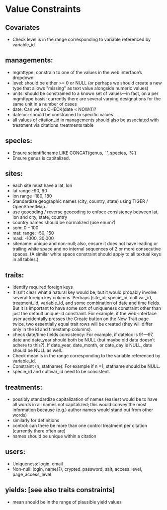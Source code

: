 # Value Constraints

## Covariates

*	Check level is in the range corresponding to variable referenced by variable_id.
	
## 	managements:

*	mgmttype: constrain to one of the values in the web interface’s dropdown
*	level: should be either >= 0 or NULL (or perhaps we should create a new type that allows "missing" as text value alongside numeric values)
*	units: should be constrained to a known set of values—in fact, on a per mgmttype basis; currently there are several varying designations for the same unit in a number of cases
*	date: Can we do CHECK(date < NOW())?
*	dateloc: should be constrained to specific values
* all values of citation_id in managements should also be associated with treatment via citations_treatments table

##	species:

*	Ensure scientificname LIKE CONCAT(genus, ‘ ‘, species, ‘%’)
*	Ensure genus is capitalized.

## 	sites:

*	each site must have a lat, lon
 *	lat range -90, 90
 *	lon range -180, 180
*	Standardize geographic names (city, country, state) using TIGER / OpenStreetMap.  
 *	use geocoding / reverse geocoding to enfoce consistency between lat, lon and city, state, country 
 *	country names should be normalized (use enum?)
*	som: 0 – 100
*	mat: range: -50, 150 
*	masl: -1000, 30,000
*	sitename: unique and non-null; also, ensure it does not have leading or trailing white space and no internal sequences of 2 or more consecutive spaces.  (A similar white space constraint should apply to all textual keys in all tables.)
	
## traits:

*	identify required foreign keys
*	It isn’t clear what a natural key would be, but it would probably involve several foreign key columns.  Perhaps (site_id, specie_id, cultivar_id, treatment_id, variable_id, and some combination of date and time fields.  But it is important to have some sort of uniqueness constraint other than just the default unique-id constraint.  For example, if the web-interface user accidentally presses the Create button on the New Trait page twice, two essentially equal trait rows will be created (they will differ only in the id and timestamp columns).
*	check date/time fields consistency: For example, if dateloc is 91—97, date and date_year should both be NULL (but maybe old data doesn’t adhere to this?).  If date_year, date_month, or date_day is NULL, date should be NULL as well.
*	Check mean is in the range corresponding to the variable referenced by variable_id.
*	Constraint (n, statname): For example if n =1, statname should be NULL.
*	specie_id and cultivar_id need to be consistent.
	
## treatments:

*	possibly standardize capitalization of names (easiest would be to have all words in all names not capitalized; this would convey the most information because (e.g.) author names would stand out from other words)
*	similarly for definitions
*	control: can there be more than one control treatment per citation (currently there often are)
*	names should be unique within a citation

## users:

*	Uniqueness: login, email
*	Non-null: login, name(?), crypted_password, salt, access_level, page_access_level
	


## yields: [see also traits constraints]

* mean should be in the range of plausible yield values
